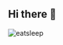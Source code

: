 ## Hi there 👋

![eatsleep](https://user-images.githubusercontent.com/21057939/87113169-ece6e480-c26d-11ea-8f2a-6043b2cb7158.png)

<!--
**Nicxzmiller/Nicxzmiller** is a ✨ _special_ ✨ repository because its `README.md` (this file) appears on your GitHub profile.

Here are some ideas to get you started:

- 🔭 I’m currently working on ... 
## 🌱 I’m currently learning ... javaScript
## 👯 I’m looking to collaborate on ... ReactJs 
## 🤔 I’m looking for help with ... JavaScript
- 💬 Ask me about ...
- 📫 How to reach me: ...
- 😄 Pronouns: ...
- ⚡ Fun fact: ...
-->
